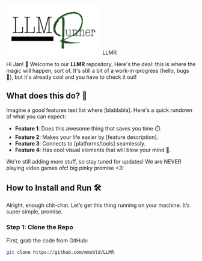 <picture>
  <source srcset="LLMR/Assets/logo_wide_DARK.png" media="(prefers-color-scheme: dark)">
  <img src="LLMR/Assets/logo_wide.png" alt="Project Logo" width="50%">
</picture> LLMR



Hi Jan! 👋 Welcome to our **LLMR** repository. Here's the deal: this is where the magic will happen, sort of. It's still a bit of a work-in-progress (hello, bugs 🐛), but it's already cool and you have to check it out!

## What does this do? 🤔

Imagine a good features test list where [blablabla]. Here's a quick rundown of what you can expect:

- **Feature 1**: Does this awesome thing that saves you time ⏱️.
- **Feature 2**: Makes your life easier by [feature description].
- **Feature 3**: Connects to [platforms/tools] seamlessly. 
- **Feature 4**: Has cool visual elements that will blow your mind 🤯.

We're still adding more stuff, so stay tuned for updates! We are NEVER playing video games ofc! big pinky promise <3!

## How to Install and Run 🛠️

Alright, enough chit-chat. Let’s get this thing running on your machine. It’s super simple, promise.

### Step 1: Clone the Repo
First, grab the code from GitHub:

```bash
git clone https://github.com/mmsbld/LLMR
